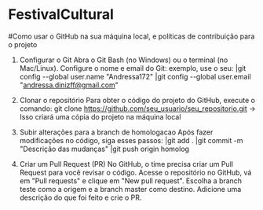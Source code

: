 # FestivalCultural

#Como usar o GitHub na sua máquina local, e políticas de contribuição para o projeto

1) Configurar o Git
  Abra o Git Bash (no Windows) ou o terminal (no Mac/Linux).
  Configure o nome e email do Git:
  exemplo, use o seu:
   |git config --global user.name "Andressa172"
   |git config --global user.email "andressa.dinizff@gmail.com"


3) Clonar o repositório
  Para obter o código do projeto do GitHub, execute o comando:
  git clone https://github.com/seu_usuario/seu_repositorio.git 
   -> Isso criará uma cópia do projeto na máquina local

  
4) Subir alterações para a branch de homologacao
  Após fazer modificações no código, siga esses passos:
   |git add .
   |git commit -m "Descrição das mudanças"
   |git push origin homolog

   
5) Criar um Pull Request (PR)
  No GitHub, o time precisa criar um Pull Request para você revisar o código.
  Acesse o repositório no GitHub, vá em "Pull requests" e clique em "New pull request".
  Escolha a branch teste como a origem e a branch master como destino.
  Adicione uma descrição do que foi feito e crie o PR.

